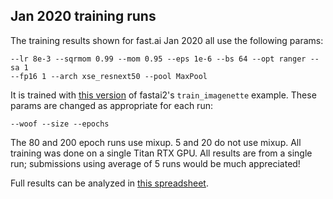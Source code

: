 ## Jan 2020 training runs

The training results shown for fast.ai Jan 2020 all use the following params:

    --lr 8e-3 --sqrmom 0.99 --mom 0.95 --eps 1e-6 --bs 64 --opt ranger --sa 1
    --fp16 1 --arch xse_resnext50 --pool MaxPool

It is trained with [this version](https://github.com/fastai/fastai2/blob/3faec089e511ee68330dfdc182add8c863df3ecd/nbs/examples/train_imagenette.py) of fastai2's `train_imagenette` example. These params are changed as appropriate for each run:

    --woof --size --epochs

The 80 and 200 epoch runs use mixup. 5 and 20 do not use mixup. All training was done on a single Titan RTX GPU. All results are from a single run; submissions using average of 5 runs would be much appreciated!

Full results can be analyzed in [this spreadsheet](https://docs.google.com/spreadsheets/d/1sCCqD5JTOw46PAK1HwbQnSAyqX-zx9eWbdwyjNHmZhA/edit?usp=sharing).
